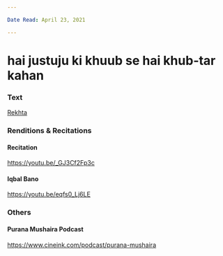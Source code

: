 ```yaml
---

Date Read: April 23, 2021

---
```


# hai justuju ki khuub se hai khub-tar kahan

### Text
[Rekhta](https://www.rekhta.org/ghazals/hai-justujuu-ki-khuub-se-hai-khuub-tar-kahaan-altaf-hussain-hali-ghazals?lang=ur)

### Renditions & Recitations

#### Recitation

https://youtu.be/_GJ3Cf2Fp3c

#### Iqbal Bano

https://youtu.be/eqfs0_Lj6LE

### Others

#### Purana Mushaira Podcast

https://www.cineink.com/podcast/purana-mushaira

